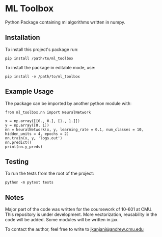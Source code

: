 # ML Toolbox
Python Package containing ml algorithms written in numpy.

## Installation
To install this project's package run:

```
pip install /path/to/ml_toolbox
```

To install the package in editable mode, use:

```
pip install -e /path/to/ml_toolbox
```

## Example Usage
The package can be imported by another python module with:

```
from ml_toolbox.nn import NeuralNetwork

x = np.array([[0., 0.], [1., 1.]])
y = np.array([0, 1])
nn = NeuralNetwork(x, y, learning_rate = 0.1, num_classes = 10, hidden_units = 4, epochs = 2)
nn.train(x, y, 'logs.out')
nn.predict()
print(nn.y_preds)
```

## Testing

To run the tests from the root of the project:
```
python -m pytest tests
```

## Notes
Major part of the code was written for the coursework of 10-601 at CMU. This repository is under development. 
More vectorization, reusability in the code will be added. Some modules will be written in jax.

To contact the author, feel free to write to jkanjani@andrew.cmu.edu
